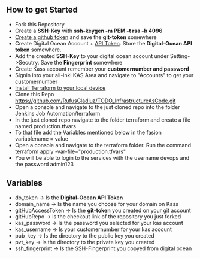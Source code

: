 ## How to get Started
- Fork this Repository
- Create a **SSH-Key** with **ssh-keygen -m PEM -t rsa -b 4096**
- [Create a github token](https://docs.cachethq.io/docs/github-oauth-token#:~:text=Generate%20a%20new%20token,list%20of%20tokens%20from%20before.) and save the **git-token** somewhere
- Create Digital Ocean Account + [API Token](https://www.digitalocean.com/docs/apis-clis/api/create-personal-access-token/#:~:text=To%20generate%20a%20personal%20access,the%20Generate%20New%20Token%20button.). Store the **Digital-Ocean API token** somewhere.
- Add the created **SSH-Key** to your digital ocean account under Setting->Secutry. Save the **Fingerprint** somewhere
- Create Kass account remember your **customernumber and password**
- Signin into your all-inkl KAS Area and navigate to "Accounts" to get your customernumber
- [Install Terraform to your local device](https://learn.hashicorp.com/tutorials/terraform/install-cli)
- Clone this Repo https://github.com/RufusGladiuz/TODO_InfrastructureAsCode.git
- Open a console and navigate to the just cloned repo into the folder Jenkins Job Automation/terraform
- In the just cloned repo navigate to the folder terraform and create a file named production.tfvars
- To that file add the Variables mentioned below in the fasion variablename = value
- Open a console and navigate to the terraform folder. Run the command terraform apply -var-file="production.tfvars"
- You will be able to login to the services with the username devops and the password admin123

## Variables
- do_token -> Is the **Digital-Ocean API Token**
- domain_name -> Is the name you choose for your domain on Kass
- gitHubAccessToken -> Is the **git-token** you created on your git account
- gitHubRepo -> Is the checkout link of the repository you just forked
- kas_password -> Is the password you selected for your kas account
- kas_username -> Is your customernumber for your kas account
- pub_key -> Is the directory to the public key you created
- pvt_key -> Is the directory to the private key you created
- ssh_fingerprint -> Is the SSH-Fingerprint you copyed from digital ocean


